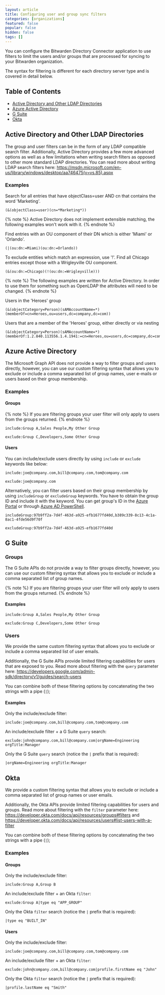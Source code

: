 ```yaml
---
layout: article
title: Configuring user and group sync filters
categories: [organizations]
featured: false
popular: false
hidden: false
tags: []
---
```


You can configure the Bitwarden Directory Connector application to use filters to limit the users and/or groups that are processed for syncing to your Bitwarden organization.

The syntax for filtering is different for each directory server type and is covered in detail below.

## Table of Contents

- [Active Directory and Other LDAP Directories](#active-directory-and-other-ldap-directories)
- [Azure Active Directory](#azure-active-directory)
- [G Suite](#g-suite)
- [Okta](#okta)

## Active Directory and Other LDAP Directories

The group and user filters can be in the form of any LDAP compatible search filter. Additionally, Active Directory provides a few more advanced options as well as a few limitations when writing search filters as opposed to other more standard LDAP directories. You can read more about writing LDAP search filters here: <https://msdn.microsoft.com/en-us/library/windows/desktop/aa746475(v=vs.85).aspx>

### Examples

Search for all entries that have objectClass=user AND cn that contains the word 'Marketing'.

```
(&(objectClass=user)(cn=*Marketing*))
```

{% note %}
Active Directory does not implement extensible matching, the following examples won't work with it.
{% endnote %}

Find entries with an OU component of their DN which is either 'Miami' or 'Orlando'. 

```
(|(ou:dn:=Miami)(ou:dn:=Orlando))
```

To exclude entities which match an expression, use '!'. Find all Chicago entries except those with a Wrigleyville OU component.

```
(&(ou:dn:=Chicago)(!(ou:dn:=Wrigleyville)))
```

{% note %}
The following examples are written for Active Directory. In order to use them for something such as OpenLDAP the attributes will need to be changed.
{% endnote %}

Users in the 'Heroes' group

```
(&(objectCategory=Person)(sAMAccountName=*)(memberOf=cn=Heroes,ou=users,dc=company,dc=com))
```

Users that are a member of the 'Heroes' group, either directly or via nesting

```
(&(objectCategory=Person)(sAMAccountName=*)(memberOf:1.2.840.113556.1.4.1941:=cn=Heroes,ou=users,dc=company,dc=com))
```

## Azure Active Directory

The Microsoft Graph API does not provide a way to filter groups and users directly, however, you can use our custom filtering syntax that allows you to exclude or include a comma separated list of group names, user e-mails or users based on their group membership.

### Examples

#### Groups

{% note %}
If you are filtering groups your user filter will only apply to users from the groups returned.
{% endnote %}

```
include:Group A,Sales People,My Other Group
```

```
exclude:Group C,Developers,Some Other Group
```

#### Users

You can include/exclude users directly by using `include` or `exclude` keywords like below:

```
include:joe@company.com,bill@company.com,tom@company.com
```

```
exclude:joe@company.com
```

Alternatively, you can filter users based on their group membership by using `includeGroup` or `excludeGroup` keywords. You have to obtain the group ID and include it with the keyword. You can get group's ID in the [Azure Portal](https://portal.azure.com) or through [Azure AD PowerShell](https://docs.microsoft.com/en-us/powershell/module/azuread/get-azureadgroup?view=azureadps-2.0).

```
includeGroup:97b9ff2a-7d4f-463d-a925-efb1677fd40d,b389c339-8c13-4c1a-8ac1-4fde56d9f70f
```

```
excludeGroup:97b9ff2a-7d4f-463d-a925-efb1677fd40d
```

## G Suite

### Groups

The G Suite APIs do not provide a way to filter groups directly, however, you can use our custom filtering syntax that allows you to exclude or include a comma separated list of group names.

{% note %}
If you are filtering groups your user filter will only apply to users from the groups returned.
{% endnote %}

#### Examples

```
include:Group A,Sales People,My Other Group
```

```
exclude:Group C,Developers,Some Other Group
```

### Users

We provide the same custom filtering syntax that allows you to exclude or include a comma separated list of user emails.

Additionally, the G Suite APIs provide limited filtering capabilities for users that are exposed to you. Read more about filtering with the `query` parameter here: <https://developers.google.com/admin-sdk/directory/v1/guides/search-users>

You can combine both of these filtering options by concatenating the two strings with a pipe (`|`);

#### Examples

Only the include/exclude filter:

```
include:joe@company.com,bill@company.com,tom@company.com
```

An include/exclude filter + a G Suite `query` search:

```
exclude:john@company.com,bill@company.com|orgName=Engineering orgTitle:Manager
```

Only the G Suite `query` search (notice the `|` prefix that is required):

```
|orgName=Engineering orgTitle:Manager
```

## Okta

We provide a custom filtering syntax that allows you to exclude or include a comma separated list of group names or user emails.

Additionally, the Okta APIs provide limited filtering capabilities for users and groups. Read more about filtering with the `filter` parameter here: <https://developer.okta.com/docs/api/resources/groups#filters> and <https://developer.okta.com/docs/api/resources/users#list-users-with-a-filter>

You can combine both of these filtering options by concatenating the two strings with a pipe (`|`);

### Examples

#### Groups

Only the include/exclude filter:

```
include:Group A,Group B
```

An include/exclude filter + an Okta `filter`:

```
exclude:Group A|type eq "APP_GROUP"
```

Only the Okta `filter` search (notice the `|` prefix that is required):

```
|type eq "BUILT_IN"
```

#### Users

Only the include/exclude filter:

```
include:joe@company.com,bill@company.com,tom@company.com
```

An include/exclude filter + an Okta `filter`:

```
exclude:john@company.com,bill@company.com|profile.firstName eq "John"
```

Only the Okta `filter` search (notice the `|` prefix that is required):

```
|profile.lastName eq "Smith"
```
